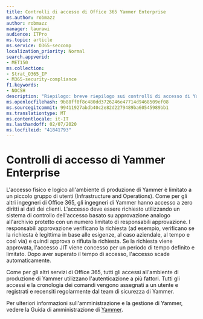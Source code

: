 ```yaml
---
title: Controlli di accesso di Office 365 Yammer Enterprise
ms.author: robmazz
author: robmazz
manager: laurawi
audience: ITPro
ms.topic: article
ms.service: O365-seccomp
localization_priority: Normal
search.appverid:
- MET150
ms.collection:
- Strat_O365_IP
- M365-security-compliance
f1.keywords:
- NOCSH
description: "Riepilogo: breve riepilogo sui controlli di accesso di Yammer Enterprise nell'ambiente di produzione."
ms.openlocfilehash: 9b88ff0f8c480dd3726246e47714d9468509ef08
ms.sourcegitcommit: 99411927abdb40c2e82d2279489ba60545989bb1
ms.translationtype: MT
ms.contentlocale: it-IT
ms.lasthandoff: 02/07/2020
ms.locfileid: "41841793"
---
```

# <a name="yammer-enterprise-access-controls"></a>Controlli di accesso di Yammer Enterprise 

L'accesso fisico e logico all'ambiente di produzione di Yammer è limitato a un piccolo gruppo di utenti (Infrastructure and Operations). Come per gli altri ingegneri di Office 365, gli ingegneri di Yammer hanno accesso a zero diritti ai dati dei clienti. L'accesso deve essere richiesto utilizzando un sistema di controllo dell'accesso basato su approvazione analogo all'archivio protetto con un numero limitato di responsabili approvazione. I responsabili approvazione verificano la richiesta (ad esempio, verificano se la richiesta è legittima in base alle esigenze, al caso aziendale, al tempo e così via) e quindi approva o rifiuta la richiesta. Se la richiesta viene approvata, l'accesso JIT viene concesso per un periodo di tempo definito e limitato. Dopo aver superato il tempo di accesso, l'accesso scade automaticamente.

Come per gli altri servizi di Office 365, tutti gli accessi all'ambiente di produzione di Yammer utilizzano l'autenticazione a più fattori. Tutti gli accessi e la cronologia dei comandi vengono assegnati a un utente e registrati e recensiti regolarmente dal team di sicurezza di Yammer.

Per ulteriori informazioni sull'amministrazione e la gestione di Yammer, vedere la Guida di amministrazione di [Yammer](https://support.office.com/article/yammer-–-admin-help-e1464355-1f97-49ac-b2aa-dd320b179dbe?ui=en-US&rs=en-US&ad=US).